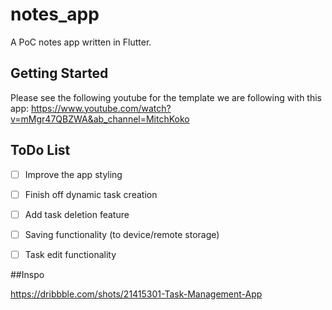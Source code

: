 # notes_app

A PoC notes app written in Flutter.

## Getting Started

Please see the following youtube for the template we are following with this app: https://www.youtube.com/watch?v=mMgr47QBZWA&ab_channel=MitchKoko

## ToDo List

- [ ] Improve the app styling
- [ ] Finish off dynamic task creation
- [ ] Add task deletion feature
- [ ] Saving functionality (to device/remote storage)
- [ ] Task edit functionality


##Inspo

https://dribbble.com/shots/21415301-Task-Management-App
